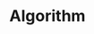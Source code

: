---
title: Algorithm
description: 
image:

# Badge style
style:
    background: "#2a9d8f"
    color: "#fff"
---